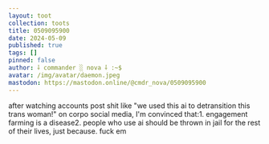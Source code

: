 ```yaml
---
layout: toot
collection: toots
title: 0509095900
date: 2024-05-09
published: true
tags: []
pinned: false
author: ⸸ commander ░ nova ⸸ :~$
avatar: /img/avatar/daemon.jpeg
mastodon: https://mastodon.online/@cmdr_nova/0509095900
---
```


after watching accounts post shit like "we used this ai to detransition this trans woman!" on corpo social media, I'm convinced that:1. engagement farming is a disease2. people who use ai should be thrown in jail for the rest of their lives, just because. fuck em
